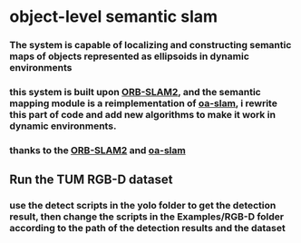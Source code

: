 # object-level semantic slam 
### The system is capable of localizing and constructing semantic maps of objects represented as ellipsoids in dynamic environments

### this system is built upon [ORB-SLAM2](https://github.com/raulmur/ORB_SLAM2), and the semantic mapping module is a reimplementation of [oa-slam](https://gitlab.inria.fr/tangram/oa-slam), i rewrite this part of code and add new algorithms to make it work in dynamic environments.

### thanks to the [ORB-SLAM2](https://github.com/raulmur/ORB_SLAM2) and [oa-slam](https://gitlab.inria.fr/tangram/oa-slam)

## Run the TUM RGB-D dataset 
### use the detect scripts in the yolo folder to get the detection result, then change the scripts in the Examples/RGB-D folder according to the path of the detection results and the dataset 


